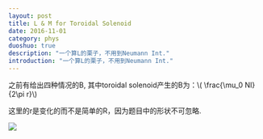 ```yaml
---
layout: post
title: L & M for Toroidal Solenoid
date: 2016-11-01
category: phys
duoshuo: true
description: "一个算L的栗子，不用到Neumann Int."
introduction: "一个算L的栗子，不用到Neumann Int."
---
```


之前有给出四种情况的B, 其中toroidal solenoid产生的B为：\\( \frac{\mu_0 NI}{2\pi r}\\)

这里的r是变化的而不是简单的R，因为题目中的形状不可忽略.

![](http://ww3.sinaimg.cn/mw690/8db2c8cbgw1f9qbc63sk5j21kw0nh475.jpg)




